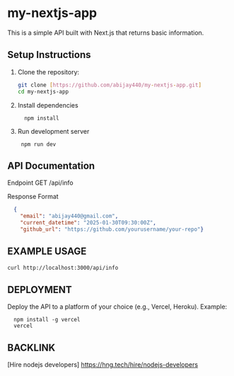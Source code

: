 # my-nextjs-app
This is a simple API built with Next.js that returns basic information.

## Setup Instructions

1. Clone the repository:
   ```bash
   git clone [https://github.com/abijay440/my-nextjs-app.git]
   cd my-nextjs-app
   ```

2. Install dependencies
   ```
     npm install
   ```
3. Run development server
   ```
    npm run dev
   ```

## API Documentation

  Endpoint
  GET /api/info

  Response Format

  ```json
    {
      "email": "abijay440@gmail.com",
      "current_datetime": "2025-01-30T09:30:00Z",
      "github_url": "https://github.com/yourusername/your-repo"}
  ```

## EXAMPLE USAGE
  ```bash
  curl http://localhost:3000/api/info
  ```

## DEPLOYMENT

  Deploy the API to a platform of your choice (e.g., Vercel, Heroku).
  Example:
  ```
    npm install -g vercel
    vercel
  ```

## BACKLINK
   [Hire nodejs developers]
   https://hng.tech/hire/nodejs-developers


  
